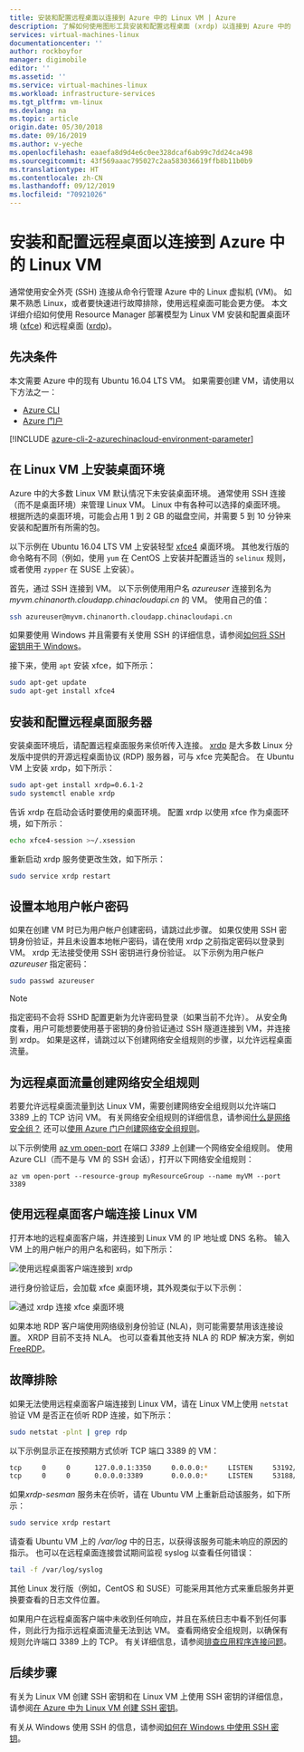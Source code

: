 ```yaml
---
title: 安装和配置远程桌面以连接到 Azure 中的 Linux VM | Azure
description: 了解如何使用图形工具安装和配置远程桌面 (xrdp) 以连接到 Azure 中的 Linux VM
services: virtual-machines-linux
documentationcenter: ''
author: rockboyfor
manager: digimobile
editor: ''
ms.assetid: ''
ms.service: virtual-machines-linux
ms.workload: infrastructure-services
ms.tgt_pltfrm: vm-linux
ms.devlang: na
ms.topic: article
origin.date: 05/30/2018
ms.date: 09/16/2019
ms.author: v-yeche
ms.openlocfilehash: eaaefa8d9d4e6c0ee328dcaf6ab99c7dd24ca498
ms.sourcegitcommit: 43f569aaac795027c2aa583036619ffb8b11b0b9
ms.translationtype: HT
ms.contentlocale: zh-CN
ms.lasthandoff: 09/12/2019
ms.locfileid: "70921026"
---
```

# <a name="install-and-configure-remote-desktop-to-connect-to-a-linux-vm-in-azure"></a>安装和配置远程桌面以连接到 Azure 中的 Linux VM
通常使用安全外壳 (SSH) 连接从命令行管理 Azure 中的 Linux 虚拟机 (VM)。 如果不熟悉 Linux，或者要快速进行故障排除，使用远程桌面可能会更方便。 本文详细介绍如何使用 Resource Manager 部署模型为 Linux VM 安装和配置桌面环境 ([xfce](https://www.xfce.org)) 和远程桌面 ([xrdp](https://www.xrdp.org))。

## <a name="prerequisites"></a>先决条件
本文需要 Azure 中的现有 Ubuntu 16.04 LTS VM。 如果需要创建 VM，请使用以下方法之一：

- [Azure CLI](quick-create-cli.md)
- [Azure 门户](quick-create-portal.md)

[!INCLUDE [azure-cli-2-azurechinacloud-environment-parameter](../../../includes/azure-cli-2-azurechinacloud-environment-parameter.md)]

## <a name="install-a-desktop-environment-on-your-linux-vm"></a>在 Linux VM 上安装桌面环境
Azure 中的大多数 Linux VM 默认情况下未安装桌面环境。 通常使用 SSH 连接（而不是桌面环境）来管理 Linux VM。 Linux 中有各种可以选择的桌面环境。 根据所选的桌面环境，可能会占用 1 到 2 GB 的磁盘空间，并需要 5 到 10 分钟来安装和配置所有所需的包。

以下示例在 Ubuntu 16.04 LTS VM 上安装轻型 [xfce4](https://www.xfce.org/) 桌面环境。 其他发行版的命令略有不同（例如，使用 `yum` 在 CentOS 上安装并配置适当的 `selinux` 规则，或者使用 `zypper` 在 SUSE 上安装）。

<!-- Change Red Hat to CentOS -->

首先，通过 SSH 连接到 VM。 以下示例使用用户名 *azureuser* 连接到名为 *myvm.chinanorth.cloudapp.chinacloudapi.cn* 的 VM。 使用自己的值：

```bash
ssh azureuser@myvm.chinanorth.cloudapp.chinacloudapi.cn
```

如果要使用 Windows 并且需要有关使用 SSH 的详细信息，请参阅[如何将 SSH 密钥用于 Windows](ssh-from-windows.md)。

接下来，使用 `apt` 安装 xfce，如下所示：

```bash
sudo apt-get update
sudo apt-get install xfce4
```

## <a name="install-and-configure-a-remote-desktop-server"></a>安装和配置远程桌面服务器
安装桌面环境后，请配置远程桌面服务来侦听传入连接。 [xrdp](http://xrdp.org) 是大多数 Linux 分发版中提供的开源远程桌面协议 (RDP) 服务器，可与 xfce 完美配合。 在 Ubuntu VM 上安装 xrdp，如下所示：

```bash
sudo apt-get install xrdp=0.6.1-2
sudo systemctl enable xrdp
```

告诉 xrdp 在启动会话时要使用的桌面环境。 配置 xrdp 以使用 xfce 作为桌面环境，如下所示：

```bash
echo xfce4-session >~/.xsession
```

重新启动 xrdp 服务使更改生效，如下所示：

```bash
sudo service xrdp restart
```

## <a name="set-a-local-user-account-password"></a>设置本地用户帐户密码
如果在创建 VM 时已为用户帐户创建密码，请跳过此步骤。 如果仅使用 SSH 密钥身份验证，并且未设置本地帐户密码，请在使用 xrdp 之前指定密码以登录到 VM。 xrdp 无法接受使用 SSH 密钥进行身份验证。 以下示例为用户帐户 *azureuser* 指定密码：

```bash
sudo passwd azureuser
```

> [!NOTE]
> 指定密码不会将 SSHD 配置更新为允许密码登录（如果当前不允许）。 从安全角度看，用户可能想要使用基于密钥的身份验证通过 SSH 隧道连接到 VM，并连接到 xrdp。 如果是这样，请跳过以下创建网络安全组规则的步骤，以允许远程桌面流量。

## <a name="create-a-network-security-group-rule-for-remote-desktop-traffic"></a>为远程桌面流量创建网络安全组规则
若要允许远程桌面流量到达 Linux VM，需要创建网络安全组规则以允许端口 3389 上的 TCP 访问 VM。 有关网络安全组规则的详细信息，请参阅[什么是网络安全组？](../../virtual-network/security-overview.md?toc=%2fvirtual-machines%2flinux%2ftoc.json) 还可以[使用 Azure 门户创建网络安全组规则](../windows/nsg-quickstart-portal.md?toc=%2fvirtual-machines%2flinux%2ftoc.json)。

以下示例使用 [az vm open-port](https://docs.azure.cn/cli/vm?view=azure-cli-latest#az-vm-open-port) 在端口 *3389* 上创建一个网络安全组规则。 使用 Azure CLI（而不是与 VM 的 SSH 会话），打开以下网络安全组规则：

```azurecli
az vm open-port --resource-group myResourceGroup --name myVM --port 3389
```

## <a name="connect-your-linux-vm-with-a-remote-desktop-client"></a>使用远程桌面客户端连接 Linux VM
打开本地的远程桌面客户端，并连接到 Linux VM 的 IP 地址或 DNS 名称。 输入 VM 上的用户帐户的用户名和密码，如下所示：

![使用远程桌面客户端连接到 xrdp](./media/use-remote-desktop/remote-desktop-client.png)

进行身份验证后，会加载 xfce 桌面环境，其外观类似于以下示例：

![通过 xrdp 连接 xfce 桌面环境](./media/use-remote-desktop/xfce-desktop-environment.png)

如果本地 RDP 客户端使用网络级别身份验证 (NLA)，则可能需要禁用该连接设置。 XRDP 目前不支持 NLA。 也可以查看其他支持 NLA 的 RDP 解决方案，例如 [FreeRDP](https://www.freerdp.com)。

## <a name="troubleshoot"></a>故障排除
如果无法使用远程桌面客户端连接到 Linux VM，请在 Linux VM上使用 `netstat` 验证 VM 是否正在侦听 RDP 连接，如下所示：

```bash
sudo netstat -plnt | grep rdp
```

以下示例显示正在按预期方式侦听 TCP 端口 3389 的 VM：

```bash
tcp     0     0      127.0.0.1:3350     0.0.0.0:*     LISTEN     53192/xrdp-sesman
tcp     0     0      0.0.0.0:3389       0.0.0.0:*     LISTEN     53188/xrdp
```

如果*xrdp-sesman* 服务未在侦听，请在 Ubuntu VM 上重新启动该服务，如下所示：

```bash
sudo service xrdp restart
```

请查看 Ubuntu VM 上的 */var/log* 中的日志，以获得该服务可能未响应的原因的指示。 也可以在远程桌面连接尝试期间监视 syslog 以查看任何错误：

```bash
tail -f /var/log/syslog
```

其他 Linux 发行版（例如，CentOS 和 SUSE）可能采用其他方式来重启服务并更换要查看的日志文件位置。

<!-- Change Red Hat to CentOS -->

如果用户在远程桌面客户端中未收到任何响应，并且在系统日志中看不到任何事件，则此行为指示远程桌面流量无法到达 VM。 查看网络安全组规则，以确保有规则允许端口 3389 上的 TCP。 有关详细信息，请参阅[排查应用程序连接问题](../windows/troubleshoot-app-connection.md)。

## <a name="next-steps"></a>后续步骤
有关为 Linux VM 创建 SSH 密钥和在 Linux VM 上使用 SSH 密钥的详细信息，请参阅[在 Azure 中为 Linux VM 创建 SSH 密钥](mac-create-ssh-keys.md)。

有关从 Windows 使用 SSH 的信息，请参阅[如何在 Windows 中使用 SSH 密钥](ssh-from-windows.md)。

<!-- Update_Description: update meta properties, wording update -->